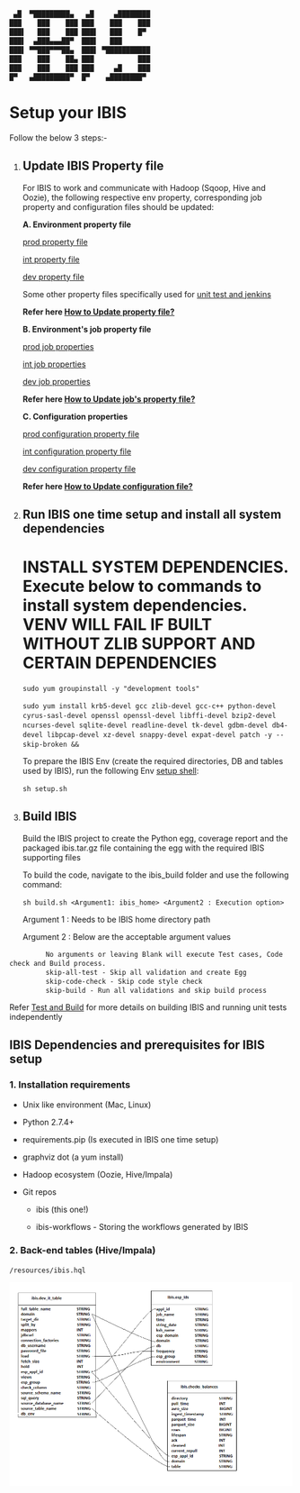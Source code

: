 ```
 ▄█  ▀█████████▄   ▄█     ▄████████
███    ███    ███ ███    ███    ███
███▌   ███    ███ ███▌   ███    █▀
███▌  ▄███▄▄▄██▀  ███▌   ███
███▌ ▀▀███▀▀▀██▄  ███▌ ▀███████████
███    ███    ██▄ ███           ███
███    ███    ███ ███     ▄█    ███
█▀   ▄█████████▀  █▀    ▄████████▀

```

# Setup your IBIS

Follow the below 3 steps:-

1. ## Update IBIS Property file

      For IBIS to work and communicate with Hadoop (Sqoop, Hive and Oozie), the following respective env property, corresponding job property and configuration files should be updated:
      
      **A. Environment property file**
      
      [prod property file](/resources/prod.properties)
      
      [int property file](/resources/int.properties)
      
      [dev property file](/resources/dev.properties)

      Some other property files specifically used for [unit test and jenkins](/resources)
      
      **Refer here [How to Update property file?](docs/property_file_update.md)**
      
      **B. Environment's job property file**
      
      [prod job properties](/resources/templates/prod_job.properties)
      
      [int job properties](/resources/templates/int_job.properties)
      
      [dev job properties](/resources/templates/dev_job.properties)
      
      **Refer here [How to Update job's property file?](docs/job_property_update.md)**
      
      **C. Configuration properties**
      
      [prod configuration property file](/lib/ingest/prod/config_env.sh)
      
      [int configuration property file](/lib/ingest/int/config_env.sh)
      
      [dev configuration property file](/lib/ingest/dev/config_env.sh)
      
      **Refer here [How to Update configuration file?](docs/configuration_update.md)**      

2. ## Run IBIS one time setup and install all system dependencies

    # INSTALL SYSTEM DEPENDENCIES. Execute below to commands to install system dependencies. VENV WILL FAIL IF BUILT WITHOUT ZLIB SUPPORT AND CERTAIN DEPENDENCIES
    
    ```sudo yum groupinstall -y "development tools"```
    
    ```sudo yum install krb5-devel gcc zlib-devel gcc-c++ python-devel cyrus-sasl-devel openssl openssl-devel libffi-devel bzip2-devel ncurses-devel sqlite-devel readline-devel tk-devel gdbm-devel db4-devel libpcap-devel xz-devel snappy-devel expat-devel patch -y --skip-broken &&```


      To prepare the IBIS Env (create the required directories, DB and tables used by IBIS), run the following Env [setup shell](/setup.sh):
      
      ```sh setup.sh```
      
      
3. ## Build IBIS
     Build the IBIS project to create the Python egg, coverage report and the packaged ibis.tar.gz file containing the egg with the required IBIS supporting files
   
     To build the code, navigate to the ibis_build folder and use the following command:
     
     ```sh build.sh <Argument1: ibis_home> <Argument2 : Execution option>```

     Argument 1 : Needs to be IBIS home directory path
     
     Argument 2 : Below are the acceptable argument values
```
         No arguments or leaving Blank will execute Test cases, Code check and Build process.
         skip-all-test - Skip all validation and create Egg
         skip-code-check - Skip code style check
         skip-build - Run all validations and skip build process
 ```        
 Refer [Test and Build](docs/test_and_build.md) for more details on building IBIS and running unit tests independently 

 
## IBIS Dependencies and prerequisites for IBIS setup

### 1. Installation requirements

- Unix like environment (Mac, Linux)

- Python 2.7.4+

- requirements.pip (Is executed in IBIS one time setup)

- graphviz dot (a yum install)

- Hadoop ecosystem (Oozie, Hive/Impala)

- Git repos

  - ibis (this one!)

  - ibis-workflows - Storing the workflows generated by IBIS


### 2. Back-end tables (Hive/Impala)

`/resources/ibis.hql`

![Alt text](/resources/ibis-tables.png?raw=true)
